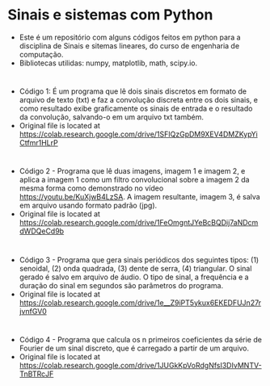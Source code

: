 # Sinais e sistemas com Python
- Este é um repositório com alguns códigos feitos em python para a disciplina de Sinais e sitemas lineares, do curso de engenharia de computação.
- Bibliotecas utilidas: numpy, matplotlib, math, scipy.io.
#

- Código 1: É um programa que lê dois sinais discretos em formato de arquivo de texto (txt) e faz a convolução discreta entre os dois sinais, e como resultado exibe graficamente os sinais de entrada e o resultado da convolução, salvando-o em um arquivo txt também.
- Original file is located at
    https://colab.research.google.com/drive/1SFIQzGpDM9XEV4DMZKypYiCtfmr1HLrP
#

- Código 2 - Programa que lê duas imagens, imagem 1 e imagem 2, e aplica a imagem 1 como um filtro convolucional sobre a imagem 2 da mesma forma como demonstrado no vídeo https://youtu.be/KuXjwB4LzSA. A imagem resultante, imagem 3, é salva em arquivo usando formato padrão (jpg).
- Original file is located at
    https://colab.research.google.com/drive/1FeOmgntJYeBcBQDij7aNDcmdWDQeCd9b

 #
 
-  Código 3 - Programa que gera sinais periódicos dos seguintes tipos: (1) senoidal, (2) onda quadrada, (3) dente de serra, (4) triangular. O sinal gerado é salvo em arquivo de áudio. O tipo de sinal, a frequência e a duração do sinal em
segundos são parâmetros do programa.
  - Original file is located at
    https://colab.research.google.com/drive/1e__Z9iPT5ykux6EKEDFUJn27rjvnfGV0
#

- Código 4 -  Programa que calcula os n primeiros coeficientes da série de Fourier de um sinal discreto, que é carregado a partir de um arquivo.
- Original file is located at
    https://colab.research.google.com/drive/1JUGkKpVoRdgNfsI3DIvMNTV-TnBTRcJF
